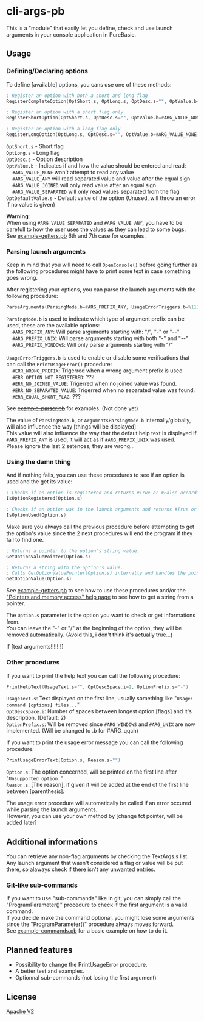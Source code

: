 ﻿# cli-args-pb

This is a "module" that easily let you define, check and use launch arguments in your console application in PureBasic.

## Usage

### Defining/Declaring options

To define [available] options, you cans use one of these methods:
```asm
; Register an option with both a short and long flag
RegisterCompleteOption(OptShort.s, OptLong.s, OptDesc.s="", OptValue.b=#ARG_VALUE_NONE, OptDefaultValue.s="")
```
```asm
; Register an option with a short flag only
RegisterShortOption(OptShort.s, OptDesc.s="", OptValue.b=#ARG_VALUE_NONE, OptDefaultValue.s="")
```
```asm
; Register an option with a long flag only
RegisterLongOption(OptLong.s, OptDesc.s="", OptValue.b=#ARG_VALUE_NONE, OptDefaultValue.s="")
```

`OptShort.s` - Short flag<br>
`OptLong.s`  - Long flag<br>
`OptDesc.s`  - Option description<br>
`OptValue.b` - Indicates if and how the value should be entered and read:<br>
&nbsp;&nbsp;&nbsp;&nbsp;`#ARG_VALUE_NONE` won't attempt to read any value <br>
&nbsp;&nbsp;&nbsp;&nbsp;`#ARG_VALUE_ANY` will read separated value and value after the equal sign<br>
&nbsp;&nbsp;&nbsp;&nbsp;`#ARG_VALUE_JOINED` will only read value after an equal sign<br>
&nbsp;&nbsp;&nbsp;&nbsp;`#ARG_VALUE_SEPARATED` will only read values separated from the flag<br>
`OptDefaultValue.s` - Default value of the option (Unused, will throw an error if no value is given)

**Warning**:<br>
When using `#ARG_VALUE_SEPARATED` and `#ARG_VALUE_ANY`, you have to be carefull to how the user uses the values as they can lead to some bugs.<br>
See [example-getters.pb](example-getters.pb) 6th and 7th case for examples.

### Parsing launch arguments

Keep in mind that you will need to call `OpenConsole()` before going further as the following procedures might have to print some text in case something goes wrong.

After registering your options, you can parse the launch arguments with the following procedure: 
```asm
ParseArguments(ParsingMode.b=#ARG_PREFIX_ANY, UsageErrorTriggers.b=%11111111)
```

`ParsingMode.b` is used to indicate which type of argument prefix can be used, these are the available options:<br>
&nbsp;&nbsp;&nbsp;&nbsp;`#ARG_PREFIX_ANY`: Will parse arguments starting with: "/", "-" or "--"<br>
&nbsp;&nbsp;&nbsp;&nbsp;`#ARG_PREFIX_UNIX`: Will parse arguments starting with both "-" and "--"<br>
&nbsp;&nbsp;&nbsp;&nbsp;`#ARG_PREFIX_WINDOWS`: Will only parse arguments starting with "/"<br><br>
`UsageErrorTriggers.b` is used to enable or disable some verifications that can call the `PrintUsageError()` procedure:<br>
&nbsp;&nbsp;&nbsp;&nbsp;`#ERR_WRONG_PREFIX`: Trigerred when a wrong argument prefix is used<br>
&nbsp;&nbsp;&nbsp;&nbsp;`#ERR_OPTION_NOT_REGISTERED`: ???<br>
&nbsp;&nbsp;&nbsp;&nbsp;`#ERR_NO_JOINED_VALUE`: Trigerred when no joined value was found.<br>
&nbsp;&nbsp;&nbsp;&nbsp;`#ERR_NO_SEPARATED_VALUE`: Trigerred when no separated value was found.<br>
&nbsp;&nbsp;&nbsp;&nbsp;`#ERR_EQUAL_SHORT_FLAG`: ???

See ~~[example-parser.pb](#nope)~~ for examples. (Not done yet)

The value of `ParsingMode.b`, or `ArgumentsParsingMode.b` internally/globally, will also influence the way [things will be displayed]<br>
This value will also influence the way that the defaut help text is displayed if `#ARG_PREFIX_ANY` is used, it will act as if `#ARG_PREFIX_UNIX` was used.<br>
Please ignore the last 2 setences, they are wrong...

### Using the damn thing
And if nothing fails, you can use these procedures to see if an option is used and the get its value:

```asm
; Checks if an option is registered and returns #True or #False accordingly.
IsOptionRegistered(Option.s)
```

```asm
; Checks if an option was in the launch arguments and returns #True or #False accordingly.
IsOptionUsed(Option.s)
```
Make sure you always call the previous procedure before attempting to get the option's value since the 2 next procedures will end the program if they fail to find one.

```asm
; Returns a pointer to the option's string value.
GetOptionValuePointer(Option.s)
```

```asm
; Returns a string with the option's value.
; Calls GetOptionValuePointer(Option.s) internally and handles the pointer stuff.
GetOptionValue(Option.s)
```
See [example-getters.pb](example-getters.pb) to see how to use these procedures and/or the ["Pointers and memory access" help page](https://www.purebasic.com/documentation/reference/memory.html) to see how to get a string from a pointer.

The `Option.s` parameter is the option you want to check or get informations from.<br>
You can leave the "-" or "/" at the beginning of the option, they will be removed automatically. (Avoid this, i don't think it's actually true...)

If [text arguments!!!!!!!]

### Other procedures

If you want to print the help text you can call the following procedure:

```asm
PrintHelpText(UsageText.s="", OptDescSpace.i=2, OptionPrefix.s="-")
```
`UsageText.s`: Text displayed on the first line, usually something like "`Usage: command [options] files...`"<br>
`OptDescSpace.i`: Number of spaces between longest option [flags] and it's description. (Default: 2)<br>
`OptionPrefix.s`: Will be removed since `#ARG_WINDOWS` and `#ARG_UNIX` are now implemented. (Will be changed to .b for #ARG_qqch)

If you want to print the usage error message you can call the following procedure:

```asm
PrintUsageErrorText(Option.s, Reason.s="")
```
`Option.s`: The option concerned, will be printed on the first line after "`Unsupported option:`"<br>
`Reason.s`: [The reason], if given it will be added at the end of the first line between [parenthesis].

The usage error procedure will automatically be called if an error occured while parsing the launch arguments.<br>
However, you can use your own method by [change fct pointer, will be added later]

## Additional informations

You can retrieve any non-flag arguments by checking the TextArgs.s list.<br>
Any launch argument that wasn't considered a flag or value will be put there, so alaways check if there isn't any unwanted entries.

### Git-like sub-commands

If you want to use "sub-commands" like in git, you can simply call the "ProgramParameter()" procedure to check if the first argument is a valid command.<br>
If you decide make the command optional, you might lose some arguments since the "ProgramParameter()" procedure always moves forward.<br>
See [example-commands.pb](example-commands.pb) for a basic example on how to do it.

## Planned features

* Possibility to change the PrintUsageError procedure.
* A better test and examples.
* Optionnal sub-commands (not losing the first argument)

## License
[Apache V2](LICENSE)
